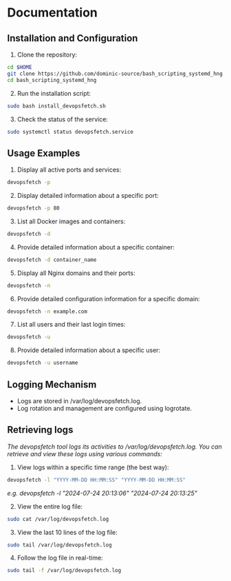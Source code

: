 # Documentation

## Installation and Configuration

1. Clone the repository:
```bash
cd $HOME
git clone https://github.com/dominic-source/bash_scripting_systemd_hng.git
cd bash_scripting_systemd_hng
```

2. Run the installation script:
```bash
sudo bash install_devopsfetch.sh
```

3. Check the status of the service:
```bash
sudo systemctl status devopsfetch.service
```

## Usage Examples

1. Display all active ports and services:
```bash
devopsfetch -p
```

2. Display detailed information about a specific port:
```bash
devopsfetch -p 80
```

3. List all Docker images and containers:
```bash
devopsfetch -d
```

4. Provide detailed information about a specific container:
```bash
devopsfetch -d container_name
```

5. Display all Nginx domains and their ports:
```bash
devopsfetch -n
```

6. Provide detailed configuration information for a specific domain:
```bash
devopsfetch -n example.com
```

7. List all users and their last login times:
```bash
devopsfetch -u
```

8. Provide detailed information about a specific user:
```bash
devopsfetch -u username
```

## Logging Mechanism
- Logs are stored in /var/log/devopsfetch.log.
- Log rotation and management are configured using logrotate.

## Retrieving logs
*The devopsfetch tool logs its activities to /var/log/devopsfetch.log. You can retrieve and view these logs using various commands:*

1. View logs within a specific time range (the best way):
```bash
devopsfetch -l "YYYY-MM-DD HH:MM:SS" "YYYY-MM-DD HH:MM:SS"
```
*e.g. devopsfetch -l "2024-07-24 20:13:06"  "2024-07-24 20:13:25"*

2. View the entire log file:
```bash
sudo cat /var/log/devopsfetch.log
```

3. View the last 10 lines of the log file:
```bash
sudo tail /var/log/devopsfetch.log
```

4. Follow the log file in real-time:
```bash
sudo tail -f /var/log/devopsfetch.log
```

